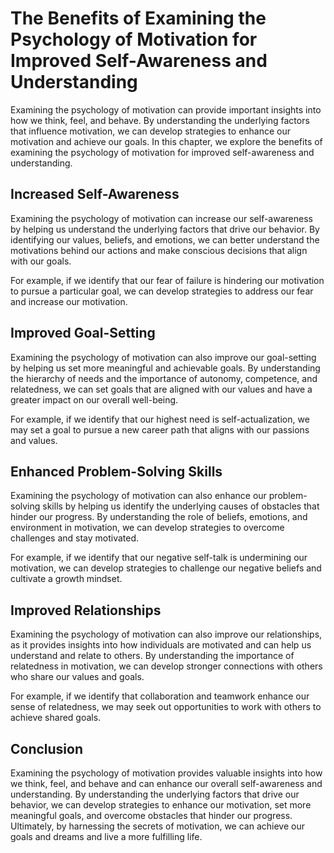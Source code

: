 The Benefits of Examining the Psychology of Motivation for Improved Self-Awareness and Understanding
=======================================================================================================================================================

Examining the psychology of motivation can provide important insights into how we think, feel, and behave. By understanding the underlying factors that influence motivation, we can develop strategies to enhance our motivation and achieve our goals. In this chapter, we explore the benefits of examining the psychology of motivation for improved self-awareness and understanding.

Increased Self-Awareness
------------------------

Examining the psychology of motivation can increase our self-awareness by helping us understand the underlying factors that drive our behavior. By identifying our values, beliefs, and emotions, we can better understand the motivations behind our actions and make conscious decisions that align with our goals.

For example, if we identify that our fear of failure is hindering our motivation to pursue a particular goal, we can develop strategies to address our fear and increase our motivation.

Improved Goal-Setting
---------------------

Examining the psychology of motivation can also improve our goal-setting by helping us set more meaningful and achievable goals. By understanding the hierarchy of needs and the importance of autonomy, competence, and relatedness, we can set goals that are aligned with our values and have a greater impact on our overall well-being.

For example, if we identify that our highest need is self-actualization, we may set a goal to pursue a new career path that aligns with our passions and values.

Enhanced Problem-Solving Skills
-------------------------------

Examining the psychology of motivation can also enhance our problem-solving skills by helping us identify the underlying causes of obstacles that hinder our progress. By understanding the role of beliefs, emotions, and environment in motivation, we can develop strategies to overcome challenges and stay motivated.

For example, if we identify that our negative self-talk is undermining our motivation, we can develop strategies to challenge our negative beliefs and cultivate a growth mindset.

Improved Relationships
----------------------

Examining the psychology of motivation can also improve our relationships, as it provides insights into how individuals are motivated and can help us understand and relate to others. By understanding the importance of relatedness in motivation, we can develop stronger connections with others who share our values and goals.

For example, if we identify that collaboration and teamwork enhance our sense of relatedness, we may seek out opportunities to work with others to achieve shared goals.

Conclusion
----------

Examining the psychology of motivation provides valuable insights into how we think, feel, and behave and can enhance our overall self-awareness and understanding. By understanding the underlying factors that drive our behavior, we can develop strategies to enhance our motivation, set more meaningful goals, and overcome obstacles that hinder our progress. Ultimately, by harnessing the secrets of motivation, we can achieve our goals and dreams and live a more fulfilling life.
